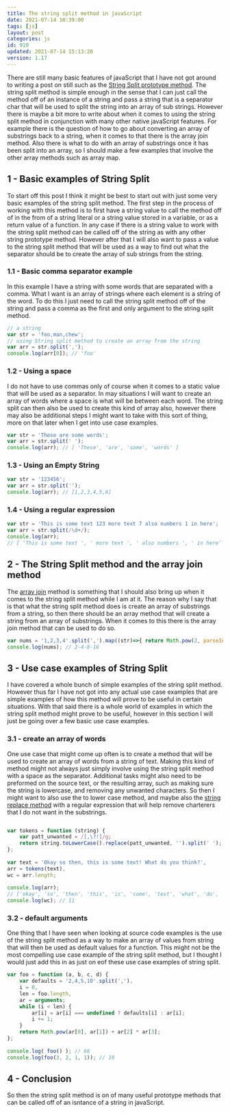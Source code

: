 ```yaml
---
title: The string split method in javaScript
date: 2021-07-14 10:39:00
tags: [js]
layout: post
categories: js
id: 910
updated: 2021-07-14 15:13:20
version: 1.17
---
```


There are still many basic features of javaScript that I have not got around to writing a post on still such as the [String Split prototype method](https://developer.mozilla.org/en-US/docs/Web/JavaScript/Reference/Global_Objects/String/split). The string split method is simple enough in the sense that I can just call the method off of an instance of a string and pass a string that is a separator char that will be used to split the string into an array of sub strings. However there is maybe a bit more to write about when it comes to using the string split method in conjunction with many other native javaScript features. For example there is the question of how to go about converting an array of substrings back to a string, when it comes to that there is the array join method. Also there is what to do with an array of substrings once it has been split into an array, so I should make a few examples that involve the other array methods such as array map.

<!-- more -->


## 1 - Basic examples of String Split

To start off this post I think it might be best to start out with just some very basic examples of the string split method. The first step in the process of working with this method is to first have a string value to call the method off of in the from of a string literal or a string value stored in a variable, or as a return value of a function. In any case if there is a string value to work with the string split method can be called off of the string as with any other string prototype method. However after that I will also want to pass a value to the string split method that will be used as a way to find out what the separator should be to create the array of sub strings from the string.

### 1.1 - Basic comma separator example

In this example I have a string with some words that are separated with a comma. What I want is an array of strings where each element is a string of the word. To do this I just need to call the string split method off of the string and pass a comma as the first and only argument to the string split method.

```js
// a string
var str = 'foo,man,chew';
// using String split method to create an array from the string
var arr = str.split(',');
console.log(arr[0]); // 'foo'
```

### 1.2 - Using a space

I do not have to use commas only of course when it comes to a static value that will be used as a separator. In may situations I will want to create an array of words where a space is what will be between each word. The string split can then also be used to create this kind of array also, however there may also be additional steps I might want to take with this sort of thing, more on that later when I get into use case examples.

```js
var str = 'These are some words';
var arr = str.split(' ');
console.log(arr); // [ 'These', 'are', 'some', 'words' ]
```

### 1.3 - Using an Empty String

```js
var str = '123456';
var arr = str.split('');
console.log(arr); // [1,2,3,4,5,6]
```

### 1.4 - Using a regular expression

```js
var str = 'This is some text 123 more text 7 also numbers 1 in here';
var arr = str.split(/\d+/);
console.log(arr);
// [ 'This is some text ', ' more text ', ' also numbers ', ' in here' ]
```

## 2 - The String Split method and the array join method

The [array join](/2020/03/09/js-array-join/) method is something that I should also bring up when it comes to the string split method while I am at it. The reason why I say that is that what the string split method does is create an array of substrings from a string, so then there should be an array method that will create a string from an array of substrings. When it comes to this there is the array join method that can be used to do so.

```js
var nums = '1,2,3,4'.split(',').map((str)=>{ return Math.pow(2, parseInt(str))}).join('-');
console.log(nums); // 2-4-8-16
```

## 3 - Use case examples of String Split

I have covered a whole bunch of simple examples of the string split method. However thus far I have not got into any actual use case examples that are simple examples of how this method will prove to be useful in certain situations. With that said there is a whole world of examples in which the string split method might prove to be useful, however in this section I will just be going over a few basic use case examples.

### 3.1 - create an array of words

One use case that might come up often is to create a method that will be used to create an array of words from a string of text. Making this kind of method might not always just simply involve using the string split method with a space as the separator. Additional tasks might also need to be preformed on the source text, or the resulting array, such as making sure the string is lowercase, and removing any unwanted characters. So then I might want to also use the to lower case method, and maybe also the [string replace method](/2019/04/08/js-string-replace/) with a regular expression that will help remove charterers that I do not want in the substrings.

```js

var tokens = function (string) {
    var patt_unwanted = /[,\?!]/g;
    return string.toLowerCase().replace(patt_unwanted, '').split(' ');
};
 
var text = 'Okay so then, this is some text! What do you think?',
arr = tokens(text),
wc = arr.length;
 
console.log(arr); 
// ['okay', 'so', 'then', 'this', 'is', 'some', 'text', 'what', 'do', 'you', 'think']
console.log(wc); // 11
```

### 3.2 - default arguments

One thing that I have seen when looking at source code examples is the use of the string split method as a way to make an array of values from string that will then be used as default values for a function. This might not be the most compelling use case example of the string split method, but I thought I would just add this in as just on eof these use case examples of string split.

```js
var foo = function (a, b, c, d) {
    var defaults = '2,4,5,10'.split(','),
    i = 0,
    len = foo.length,
    ar = arguments;
    while (i < len) {
        ar[i] = ar[i] === undefined ? defaults[i] : ar[i];
        i += 1;
    }
    return Math.pow(ar[0], ar[1]) + ar[2] * ar[3];
};
 
console.log( foo() ); // 66
console.log(foo(3, 2, 1, 1)); // 10
```

## 4 - Conclusion

So then the string split method is on of many useful prototype methods that can be called off of an isntance of a string in javaScript.